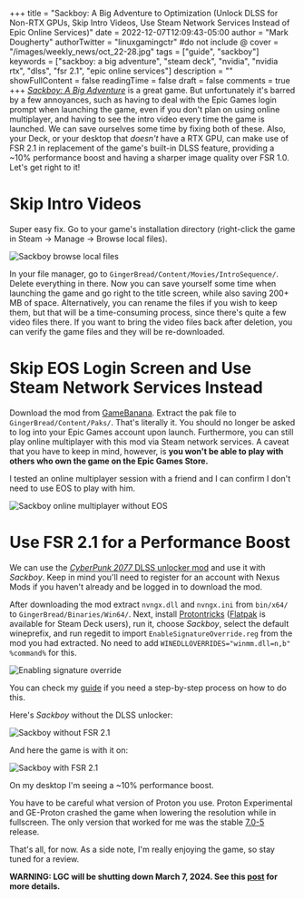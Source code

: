 +++
title = "Sackboy: A Big Adventure to Optimization (Unlock DLSS for Non-RTX GPUs, Skip Intro Videos, Use Steam Network Services Instead of Epic Online Services)"
date = 2022-12-07T12:09:43-05:00
author = "Mark Dougherty"
authorTwitter = "linuxgamingctr" #do not include @
cover = "/images/weekly_news/oct_22-28.jpg"
tags = ["guide", "sackboy"]
keywords = ["sackboy: a big adventure", "steam deck", "nvidia", "nvidia rtx", "dlss", "fsr 2.1", "epic online services"]
description = ""
showFullContent = false
readingTime = false
draft = false
comments = true
+++
[*Sackboy: A Big Adventure*](https://store.steampowered.com/app/1599660/Sackboy_A_Big_Adventure/) is a great game. But unfortunately it's barred by a few annoyances, such as having to deal with the Epic Games login prompt when launching the game, even if you don't plan on using online multiplayer, and having to see the intro video every time the game is launched. We can save ourselves some time by fixing both of these. Also, your Deck, or your desktop that *doesn't* have a RTX GPU, can make use of FSR 2.1 in replacement of the game's built-in DLSS feature, providing a ~10% performance boost and having a sharper image quality over FSR 1.0. Let's get right to it!

# Skip Intro Videos
Super easy fix. Go to your game's installation directory (right-click the game in Steam -> Manage -> Browse local files). 

![Sackboy browse local files](/images/sackboy/optimization_guide/browse_local_files.png)

In your file manager, go to `GingerBread/Content/Movies/IntroSequence/`. Delete everything in there. Now you can save yourself some time when launching the game and go right to the title screen, while also saving 200+ MB of space. Alternatively, you can rename the files if you wish to keep them, but that will be a time-consuming process, since there's quite a few video files there. If you want to bring the video files back after deletion, you can verify the game files and they will be re-downloaded.

# Skip EOS Login Screen and Use Steam Network Services Instead
Download the mod from [GameBanana](https://gamebanana.com/mods/409300). Extract the pak file to `GingerBread/Content/Paks/`. That's literally it. You should no longer be asked to log into your Epic Games account upon launch. Furthermore, you can still play online multiplayer with this mod via Steam network services. A caveat that you have to keep in mind, however, is **you won't be able to play with others who own the game on the Epic Games Store.**

I tested an online multiplayer session with a friend and I can confirm I don't need to use EOS to play with him.

![Sackboy online multiplayer without EOS](/images/sackboy/optimization_guide/online_multiplayer.jpg)

# Use FSR 2.1 for a Performance Boost
We can use the [*CyberPunk 2077* DLSS unlocker mod](https://www.nexusmods.com/cyberpunk2077/mods/3001) and use it with *Sackboy*. Keep in mind you'll need to register for an account with Nexus Mods if you haven't already and be logged in to download the mod.

After downloading the mod extract `nvngx.dll` and `nvngx.ini` from `bin/x64/` to `GingerBread/Binaries/Win64/`. Next, install [Protontricks](https://github.com/Matoking/protontricks) ([Flatpak](https://flathub.org/apps/details/com.github.Matoking.protontricks) is available for Steam Deck users), run it, choose *Sackboy*, select the default wineprefix, and run regedit to import `EnableSignatureOverride.reg` from the mod you had extracted. No need to add `WINEDLLOVERRIDES="winmm.dll=n,b" %command%` for this.

![Enabling signature override](/images/sackboy/optimization_guide/import_reg_file.png)

You can check my [guide](https://linuxgamingcentral.com/posts/dlss-unlocker-for-various-games/) if you need a step-by-step process on how to do this.

Here's *Sackboy* without the DLSS unlocker:

![Sackboy without FSR 2.1](/images/sackboy/optimization_guide/without_fsr.jpg)

And here the game is with it on:

![Sackboy with FSR 2.1](/images/sackboy/optimization_guide/with_fsr.jpg)

On my desktop I'm seeing a ~10% performance boost.

You have to be careful what version of Proton you use. Proton Experimental and GE-Proton crashed the game when lowering the resolution while in fullscreen. The only version that worked for me was the stable [7.0-5](https://linuxgamingcentral.com/posts/proton-7.0-5/) release.

That's all, for now. As a side note, I'm really enjoying the game, so stay tuned for a review.

**WARNING: LGC will be shutting down March 7, 2024. See this [post](https://linuxgamingcentral.com/posts/the-end-of-lgc/) for more details.**
